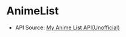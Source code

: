 # AnimeList

- API Source: [My Anime List API(Unofficial)](https://rapidapi.com/felixeschmittfes/api/myanimelist)
